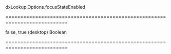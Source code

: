 <!--id-->dxLookup.Options.focusStateEnabled<!--/id-->
===========================================================================
<!--default-->false, true (desktop)<!--/default-->
<!--type-->Boolean<!--/type-->
===========================================================================

